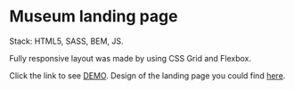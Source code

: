 # Museum landing page

Stack: HTML5, SASS, BEM, JS.

Fully responsive layout was made by using CSS Grid and Flexbox.

Click the link to see [DEMO](https://oksana-onopa.github.io/Museum_NAMU/).
Design of the landing page you could find [here](https://www.figma.com/file/HL3XGt5ZatvJoYBhOaWY5x/museum-prototype?node-id=323%3A1957).
